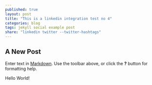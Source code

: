 ```yaml
---
published: true
layout: post
title: "This is a linkedin integration test no 4"
categories: blog
tags: jekyll social example post
share: "linkedin twitter --twitter-hashtags"
---
```


## A New Post

Enter text in [Markdown](http://daringfireball.net/projects/markdown/). Use the toolbar above, or click the **?** button for formatting help.

Hello World!
